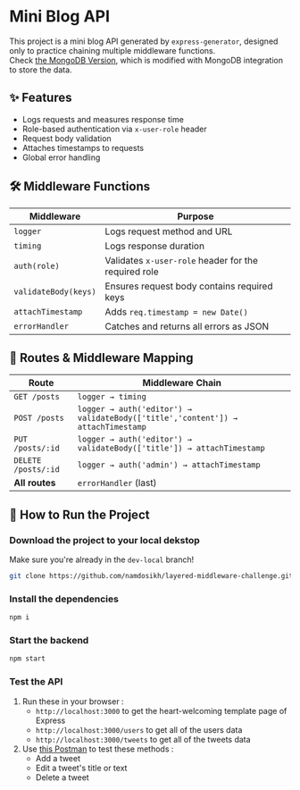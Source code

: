 # Mini Blog API

This project is a mini blog API generated by `express-generator`, designed only to practice chaining multiple middleware functions.  
Check [the MongoDB Version](https://github.com/namdosikh/layered-middleware-challenge/tree/main), which is modified with MongoDB integration to store the data.

## ✨ Features

- Logs requests and measures response time
- Role-based authentication via `x-user-role` header
- Request body validation
- Attaches timestamps to requests
- Global error handling

## 🛠 Middleware Functions

| Middleware           | Purpose                                              |
| -------------------- | ---------------------------------------------------- |
| `logger`             | Logs request method and URL                          |
| `timing`             | Logs response duration                               |
| `auth(role)`         | Validates `x-user-role` header for the required role |
| `validateBody(keys)` | Ensures request body contains required keys          |
| `attachTimestamp`    | Adds `req.timestamp = new Date()`                    |
| `errorHandler`       | Catches and returns all errors as JSON               |

## 📜 Routes & Middleware Mapping

| Route               | Middleware Chain                                                                |
| ------------------- | ------------------------------------------------------------------------------- |
| `GET /posts`        | `logger → timing`                                                               |
| `POST /posts`       | `logger → auth('editor') → validateBody(['title','content']) → attachTimestamp` |
| `PUT /posts/:id`    | `logger → auth('editor') → validateBody(['title']) → attachTimestamp`           |
| `DELETE /posts/:id` | `logger → auth('admin') → attachTimestamp`                                      |
| **All routes**      | `errorHandler` (last)                                                           |

## 🚀 How to Run the Project

### Download the project to your local dekstop

Make sure you're already in the `dev-local` branch!

```bash
git clone https://github.com/namdosikh/layered-middleware-challenge.git
```

### Install the dependencies

```bash
npm i
```

### Start the backend

```bash
npm start
```

### Test the API

1.  Run these in your browser :
    - `http://localhost:3000` to get the heart-welcoming template page of Express
    - `http://localhost:3000/users` to get all of the users data
    - `http://localhost:3000/tweets` to get all of the tweets data
2.  Use [this Postman](https://muhammadrasikh.postman.co/workspace/Muhammad-Rasikh's-Workspace~0df80228-87f5-4e1a-87df-63d5af64454e/collection/46298544-2e974c0f-3faf-467b-9678-531de247364b?action=share&creator=46298544) to test these methods :
    - Add a tweet
    - Edit a tweet's title or text
    - Delete a tweet
